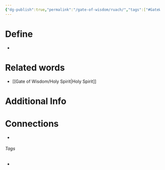 ```yaml
---
{"dg-publish":true,"permalink":"/gate-of-wisdom/ruach/","tags":["#GateWisdom","#Ruach"]}
---
```


# Define
- 

# Related words
- [[Gate of Wisdom/Holy Spirit\|Holy Spirit]]

# Additional Info


# Connections


- 

###### Tags
- 